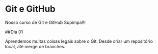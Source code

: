 # Git e GitHub

Nosso curso de Git e GitHub Supimpa!!!

##Dia 01

Aprendemos muitas coisas legais sobre o Git.
Desde criar um repositório local, até merge de branches.
